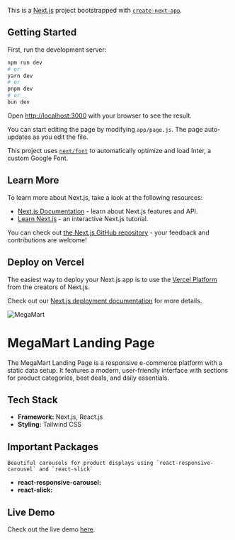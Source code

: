 This is a [Next.js](https://nextjs.org/) project bootstrapped with [`create-next-app`](https://github.com/vercel/next.js/tree/canary/packages/create-next-app).

## Getting Started

First, run the development server:

```bash
npm run dev
# or
yarn dev
# or
pnpm dev
# or
bun dev
```

Open [http://localhost:3000](http://localhost:3000) with your browser to see the result.

You can start editing the page by modifying `app/page.js`. The page auto-updates as you edit the file.

This project uses [`next/font`](https://nextjs.org/docs/basic-features/font-optimization) to automatically optimize and load Inter, a custom Google Font.

## Learn More

To learn more about Next.js, take a look at the following resources:

- [Next.js Documentation](https://nextjs.org/docs) - learn about Next.js features and API.
- [Learn Next.js](https://nextjs.org/learn) - an interactive Next.js tutorial.

You can check out [the Next.js GitHub repository](https://github.com/vercel/next.js/) - your feedback and contributions are welcome!

## Deploy on Vercel

The easiest way to deploy your Next.js app is to use the [Vercel Platform](https://vercel.com/new?utm_medium=default-template&filter=next.js&utm_source=create-next-app&utm_campaign=create-next-app-readme) from the creators of Next.js.

Check out our [Next.js deployment documentation](https://nextjs.org/docs/deployment) for more details.

![MegaMart](https://akash05-portfolio.netlify.app/_next/image?url=%2F_next%2Fstatic%2Fmedia%2Fmegamart.071fac32.png&w=2048&q=75)


# MegaMart Landing Page

The MegaMart Landing Page is a responsive e-commerce platform with a static data setup. It features a modern, user-friendly interface with sections for product categories, best deals, and daily essentials.

## Tech Stack

- **Framework:** Next.js, React.js
- **Styling:** Tailwind CSS

## Important Packages

    Beautiful carousels for product displays using `react-responsive-carousel` and `react-slick`
- **react-responsive-carousel:** 
- **react-slick:** 

## Live Demo

Check out the live demo [here](https://megamart-landing-page.netlify.app/).
